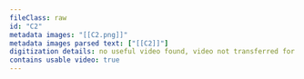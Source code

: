 ```yaml
---
fileClass: raw
id: "C2"
metadata images: "[[C2.png]]"
metadata images parsed text: ["[[C2]]"]
digitization details: no useful video found, video not transferred for parsing
contains usable video: true
---
```

